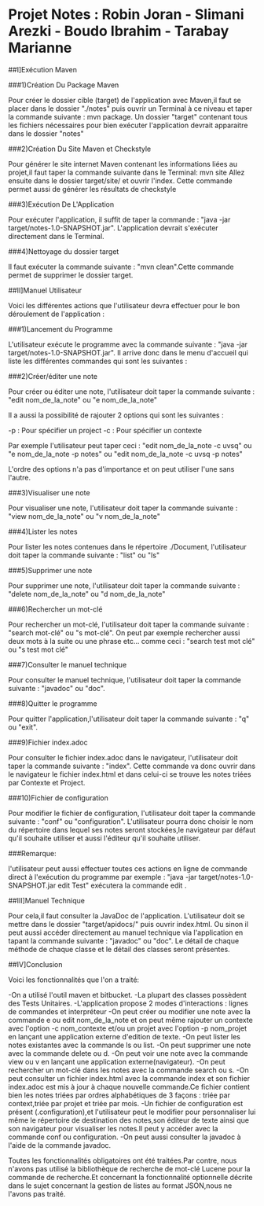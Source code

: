 # Projet Notes : Robin Joran - Slimani Arezki - Boudo Ibrahim - Tarabay Marianne

##I]Exécution Maven

###1)Création Du Package Maven

  Pour créer le dossier cible (target) de l'application avec Maven,il faut se placer dans le dossier "./notes" puis ouvrir un Terminal à ce niveau et taper la commande suivante : mvn package.
  Un dossier "target" contenant tous les fichiers nécessaires pour bien exécuter l'application devrait apparaitre dans le dossier "notes"
  
###2)Création Du Site Maven et Checkstyle

  Pour générer le site internet Maven contenant les informations liées au projet,il faut taper la commande suivante dans le Terminal: mvn site
  Allez ensuite dans le dossier target/site/ et ouvrir l'index.
Cette commande permet aussi de générer les résultats de checkstyle
    
###3)Exécution De L'Application

  Pour exécuter l'application, il suffit de taper la commande : "java -jar target/notes-1.0-SNAPSHOT.jar".
  L'application devrait s'exécuter directement dans le Terminal.
    
###4)Nettoyage du dossier target

  Il faut exécuter la commande suivante : "mvn clean".Cette commande permet de supprimer le dossier target.
  
##II]Manuel Utilisateur

  Voici les différentes actions que l'utilisateur devra effectuer pour le bon déroulement de l'application :
  
###1)Lancement du Programme

  L'utilisateur exécute le programme avec la commande suivante : "java -jar target/notes-1.0-SNAPSHOT.jar".
  Il arrive donc dans le menu d'accueil qui liste les différentes commandes qui sont les suivantes :

###2)Créer/éditer une note

Pour créer ou éditer une note, l'utilisateur doit taper la commande suivante : "edit nom_de_la_note" ou "e nom_de_la_note" 

Il a aussi la possibilité de rajouter 2 options qui sont les suivantes :

-p : Pour spécifier un project
-c : Pour spécifier un contexte

Par exemple l'utilisateur peut taper ceci : "edit nom_de_la_note -c uvsq" ou "e nom_de_la_note -p notes" ou "edit nom_de_la_note -c uvsq -p notes"

L'ordre des options n'a pas d'importance et on peut utiliser l'une sans l'autre.

###3)Visualiser une note

Pour visualiser une note, l'utilisateur doit taper la commande suivante : "view nom_de_la_note" ou "v nom_de_la_note" 

###4)Lister les notes

Pour lister les notes contenues dans le répertoire ./Document, l'utilisateur doit taper la commande suivante : "list" ou "ls" 

###5)Supprimer une note

Pour supprimer une note, l'utilisateur doit taper la commande suivante : "delete nom_de_la_note" ou "d nom_de_la_note" 

###6)Rechercher un mot-clé

Pour rechercher un mot-clé, l'utilisateur doit taper la commande suivante : "search mot-clé" ou "s mot-clé".
On peut par exemple rechercher aussi deux mots à la suite ou une phrase etc... comme ceci :
"search test mot clé" ou "s test mot clé"

###7)Consulter le manuel technique

Pour consulter le manuel technique, l'utilisateur doit taper la commande suivante : "javadoc" ou "doc".


###8)Quitter le programme

Pour quitter l'application,l'utilisateur doit taper la commande suivante : "q" ou "exit".

###9)Fichier index.adoc

Pour consulter le fichier index.adoc dans le navigateur, l'utilisateur doit taper la commande suivante : "index".
Cette commande va donc ouvrir dans le navigateur le fichier index.html et dans celui-ci 
se trouve les notes triées par Contexte et Project.

###10)Fichier de configuration

Pour modifier le fichier de configuration, l'utilisateur doit taper la commande suivante : "conf" ou "configuration".
L'utilisateur pourra donc choisir le nom du répertoire dans lequel ses notes seront stockées,le navigateur par défaut qu'il souhaite utiliser et aussi l'éditeur qu'il souhaite utiliser.

###Remarque:

l'utilisateur peut aussi effectuer toutes ces actions en ligne de commande direct à l'exécution du programme par exemple : "java -jar target/notes-1.0-SNAPSHOT.jar edit Test" exécutera la commande edit .

##III]Manuel Technique

  Pour cela,il faut consulter la JavaDoc de l'application.
L'utilisateur doit se mettre dans le dossier "target/apidocs/" puis ouvrir index.html.
Ou sinon il peut aussi accéder directement au manuel technique via l'application en tapant la commande suivante : "javadoc" ou "doc".
Le détail de chaque méthode de chaque classe et le détail des classes seront présentes.

##IV]Conclusion

  Voici les fonctionnalités que l'on a traité:
  
  -On a utilisé l'outil maven et bitbucket.
  -La plupart des classes possèdent des Tests Unitaires.
  -L'application propose 2 modes d'interactions : lignes de commandes et interpréteur
  -On peut créer ou modifier une note avec la commande e ou edit nom_de_la_note et on peut même rajouter un contexte avec l'option -c nom_contexte et/ou un projet avec l'option -p nom_projet en lançant une application externe d'edition de texte.
  -On peut lister les notes existantes avec la commande ls ou list.
  -On peut supprimer une note avec la commande delete ou d.
  -On peut voir une note avec la commande view ou v en lançant une application externe(navigateur).
  -On peut rechercher un mot-clé dans les notes avec la commande search ou s.
  -On peut consulter un fichier index.html avec la commande index et son fichier index.adoc est mis à jour à chaque nouvelle commande.Ce fichier contient bien les notes triées par ordres alphabétiques de 3 façons : triée par context,triée par projet et triée par mois.
  -Un fichier de configuration est présent (.configuration),et l'utilisateur peut le modifier pour personnaliser lui même le répertoire de destination des notes,son éditeur de texte ainsi que son navigateur pour visualiser les notes.Il peut y accéder avec la commande conf ou configuration.
  -On peut aussi consulter la javadoc à l'aide de la commande javadoc.
  
  Toutes les fonctionnalités obligatoires ont été traitées.Par contre, nous n'avons pas utilisé la bibliothèque de recherche de mot-clé Lucene pour la commande de recherche.Et concernant la fonctionnalité optionnelle décrite dans le sujet concernant la gestion de listes au format JSON,nous ne l'avons pas traité.
